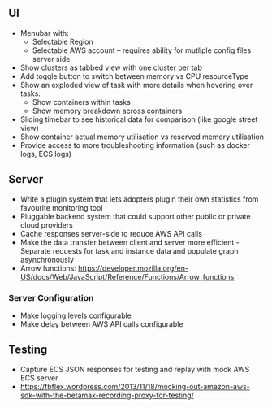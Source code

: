 ## UI
* Menubar with:
  * Selectable Region
  * Selectable AWS account – requires ability for mutliple config files server side
* Show clusters as tabbed view with one cluster per tab
* Add toggle button to switch between memory vs CPU resourceType
* Show an exploded view of task with more details when hovering over tasks:
  * Show containers within tasks
  * Show memory breakdown across containers
* Sliding timebar to see historical data for comparison (like google street view)
* Show container actual memory utilisation vs reserved memory utilisation
* Provide access to more troubleshooting information (such as docker logs, ECS logs)

## Server
* Write a plugin system that lets adopters plugin their own statistics from favourite monitoring tool
* Pluggable backend system that could support other public or private cloud providers
* Cache responses server-side to reduce AWS API calls
* Make the data transfer between client and server more efficient - Separate requests for task and instance data and populate graph asynchronously
* Arrow functions: https://developer.mozilla.org/en-US/docs/Web/JavaScript/Reference/Functions/Arrow_functions

### Server Configuration
* Make logging levels configurable
* Make delay between AWS API calls configurable

## Testing
  * Capture ECS JSON responses for testing and replay with mock AWS ECS server
  * https://fbflex.wordpress.com/2013/11/18/mocking-out-amazon-aws-sdk-with-the-betamax-recording-proxy-for-testing/
